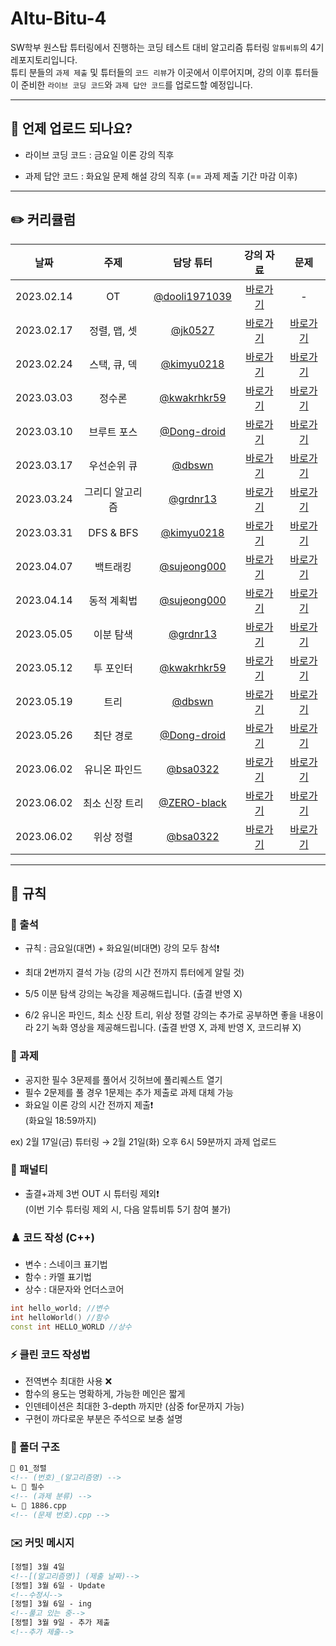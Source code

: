 # Altu-Bitu-4

SW학부 원스탑 튜터링에서 진행하는 코딩 테스트 대비 알고리즘 튜터링 `알튜비튜`의 4기 레포지토리입니다.  
튜티 분들의 `과제 제출` 및 튜터들의 `코드 리뷰`가 이곳에서 이루어지며, 강의 이후 튜터들이 준비한 `라이브 코딩 코드`와 `과제 답안 코드`를 업로드할 예정입니다.

---

## 📅 언제 업로드 되나요?

-   라이브 코딩 코드 : 금요일 이론 강의 직후

-   과제 답안 코드 : 화요일 문제 해설 강의 직후 (== 과제 제출 기간 마감 이후)

---

## ✏️ 커리큘럼

|    날짜    |      주제       |                    담당 튜터                     |  강의 자료   |     문제     |
| :--------: | :-------------: | :----------------------------------------------: | :----------: | :----------: |
| 2023.02.14 |       OT        | [@dooli1971039](https://github.com/dooli1971039) | [바로가기]() |      -       |
| 2023.02.17 |  정렬, 맵, 셋   |       [@jk0527](https://github.com/jk0527)       | [바로가기]() | [바로가기]() |
| 2023.02.24 |  스택, 큐, 덱   |    [@kimyu0218](https://github.com/kimyu0218)    | [바로가기]() | [바로가기]() |
| 2023.03.03 |     정수론      |   [@kwakrhkr59](https://github.com/kwakrhkr59)   | [바로가기]() | [바로가기]() |
| 2023.03.10 |   브루트 포스   |   [@Dong-droid](https://github.com/Dong-droid)   | [바로가기]() | [바로가기]() |
| 2023.03.17 |   우선순위 큐   |        [@dbswn](https://github.com/dbswn)        | [바로가기]() | [바로가기]() |
| 2023.03.24 | 그리디 알고리즘 |      [@grdnr13](https://github.com/grdnr13)      | [바로가기]() | [바로가기]() |
| 2023.03.31 |    DFS & BFS    |    [@kimyu0218](https://github.com/kimyu0218)    | [바로가기]() | [바로가기]() |
| 2023.04.07 |    백트래킹     |   [@sujeong000](https://github.com/sujeong000)   | [바로가기]() | [바로가기]() |
| 2023.04.14 |   동적 계획법   |   [@sujeong000](https://github.com/sujeong000)   | [바로가기]() | [바로가기]() |
| 2023.05.05 |    이분 탐색    |      [@grdnr13](https://github.com/grdnr13)      | [바로가기]() | [바로가기]() |
| 2023.05.12 |    투 포인터    |   [@kwakrhkr59](https://github.com/kwakrhkr59)   | [바로가기]() | [바로가기]() |
| 2023.05.19 |      트리       |        [@dbswn](https://github.com/dbswn)        | [바로가기]() | [바로가기]() |
| 2023.05.26 |    최단 경로    |   [@Dong-droid](https://github.com/Dong-droid)   | [바로가기]() | [바로가기]() |
| 2023.06.02 |  유니온 파인드  |      [@bsa0322](https://github.com/bsa0322)      | [바로가기]() | [바로가기]() |
| 2023.06.02 | 최소 신장 트리  |   [@ZERO-black](https://github.com/ZERO-black)   | [바로가기]() | [바로가기]() |
| 2023.06.02 |    위상 정렬    |      [@bsa0322](https://github.com/bsa0322)      | [바로가기]() | [바로가기]() |

---

## 🤙 규칙

### 🎉 출석

-   규칙 : 금요일(대면) + 화요일(비대면) 강의 모두 참석❗
-   최대 2번까지 결석 가능 (강의 시간 전까지 튜터에게 알릴 것)

-   5/5 이분 탐색 강의는 녹강을 제공해드립니다. (출결 반영 X)
-   6/2 유니온 파인드, 최소 신장 트리, 위상 정렬 강의는 추가로 공부하면 좋을 내용이라 2기 녹화 영상을 제공해드립니다. (출결 반영 X, 과제 반영 X, 코드리뷰 X)

### 🎉 과제

-   공지한 필수 3문제를 풀어서 깃허브에 풀리퀘스트 열기
-   필수 2문제를 풀 경우 1문제는 추가 제출로 과제 대체 가능
-   화요일 이론 강의 시간 전까지 제출❗  
    (화요일 18:59까지)

ex) 2월 17일(금) 튜터링 → 2월 21일(화) 오후 6시 59분까지 과제 업로드

### 📌 패널티

-   출결+과제 3번 OUT 시 튜터링 제외❗  
    (이번 기수 튜터링 제외 시, 다음 알튜비튜 5기 참여 불가)

### ♟️ 코드 작성 (C++)

-   변수 : 스네이크 표기법
-   함수 : 카멜 표기법
-   상수 : 대문자와 언더스코어

```cpp
int hello_world; //변수
int helloWorld() //함수
const int HELLO_WORLD //상수
```

### ⚡ 클린 코드 작성법

-   전역변수 최대한 사용 ❌
-   함수의 용도는 명확하게, 가능한 메인은 짧게
-   인덴테이션은 최대한 3-depth 까지만 (삼중 for문까지 가능)
-   구현이 까다로운 부분은 주석으로 보충 설명

### 📁 폴더 구조

```html
📁 01_정렬
<!-- (번호)_(알고리즘명) -->
ㄴ 📁 필수
<!-- (과제 분류) -->
ㄴ 📄 1886.cpp
<!-- (문제 번호).cpp -->
```

### ✉️ 커밋 메시지

```html
[정렬] 3월 4일
<!--[(알고리즘명)] (제출 날짜)-->
[정렬] 3월 6일 - Update
<!--수정시-->
[정렬] 3월 6일 - ing
<!--풀고 있는 중-->
[정렬] 3월 9일 - 추가 제출
<!--추가 제출-->
```
